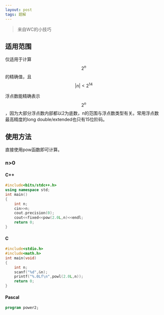 ```yaml
---
layout: post
tags: 题解
---
```


> 来自WC的小技巧

## 适用范围

仅适用于计算$$2^n$$的精确值，且$$\left\vert n\right\vert<2^{14}$$

浮点数能精确表示$$2^n$$，因为大部分浮点数内部都以2为底数，n的范围与浮点数类型有关。常用浮点数最高精度的long double/extended也只有15位阶码。

## 使用方法

直接使用pow函数即可计算。

### n>0

#### C++

```cpp
#include<bits/stdc++.h>
using namespace std;
int main()
{
	int n;
	cin>>n;
	cout.precision(0);
	cout<<fixed<<pow(2.0L,n)<<endl;
	return 0;
}
```

#### C

```c
#include<stdio.h>
#include<math.h>
int main(void)
{
	int n;
	scanf("%d",&n);
	printf("%.0Lf\n",powl(2.0L,n));
	return 0;
}
```

#### Pascal

```pascal
program power2;
```


